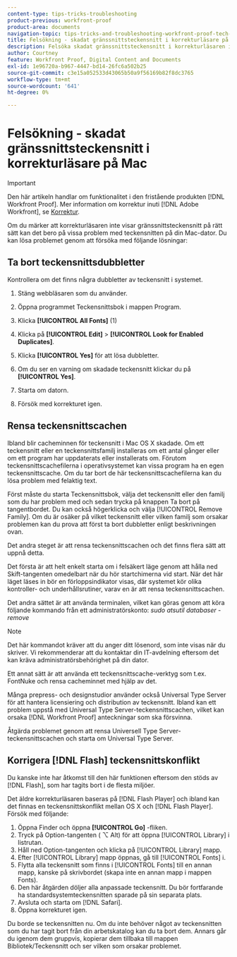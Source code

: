 ```yaml
---
content-type: tips-tricks-troubleshooting
product-previous: workfront-proof
product-area: documents
navigation-topic: tips-tricks-and-troubleshooting-workfront-proof-tech-corner
title: Felsökning - skadat gränssnittsteckensnitt i korrekturläsare på Mac
description: Felsöka skadat gränssnittsteckensnitt i korrekturläsaren i Mac
author: Courtney
feature: Workfront Proof, Digital Content and Documents
exl-id: 1e96720a-b967-4447-bd14-26fc6a502b25
source-git-commit: c3e15a052533d43065b50a9f56169b82f8dc3765
workflow-type: tm+mt
source-wordcount: '641'
ht-degree: 0%

---
```


# Felsökning - skadat gränssnittsteckensnitt i korrekturläsare på Mac

>[!IMPORTANT]
>
>Den här artikeln handlar om funktionalitet i den fristående produkten [!DNL Workfront Proof]. Mer information om korrektur inuti [!DNL Adobe Workfront], se [Korrektur](../../../review-and-approve-work/proofing/proofing.md).

Om du märker att korrekturläsaren inte visar gränssnittsteckensnitt på rätt sätt kan det bero på vissa problem med teckensnitten på din Mac-dator. Du kan lösa problemet genom att försöka med följande lösningar:

## Ta bort teckensnittsdubbletter

Kontrollera om det finns några dubbletter av teckensnitt i systemet.

1. Stäng webbläsaren som du använder.
1. Öppna programmet Teckensnittsbok i mappen Program.
1. Klicka **[!UICONTROL All Fonts]** (1)
1. Klicka på **[!UICONTROL Edit]** > **[!UICONTROL Look for Enabled Duplicates]**.

1. Klicka **[!UICONTROL Yes]** för att lösa dubbletter.
1. Om du ser en varning om skadade teckensnitt klickar du på **[!UICONTROL Yes]**.
1. Starta om datorn.
1. Försök med korrekturet igen.

## Rensa teckensnittscachen

Ibland blir cacheminnen för teckensnitt i Mac OS X skadade. Om ett teckensnitt eller en teckensnittsfamilj installeras om ett antal gånger eller om ett program har uppdaterats eller installerats om. Förutom teckensnittscachefilerna i operativsystemet kan vissa program ha en egen teckensnittscache. Om du tar bort de här teckensnittscachefilerna kan du lösa problem med felaktig text.

Först måste du starta Teckensnittsbok, välja det teckensnitt eller den familj som du har problem med och sedan trycka på knappen Ta bort på tangentbordet. Du kan också högerklicka och välja [!UICONTROL Remove Family]. Om du är osäker på vilket teckensnitt eller vilken familj som orsakar problemen kan du prova att först ta bort dubbletter enligt beskrivningen ovan.

Det andra steget är att rensa teckensnittscachen och det finns flera sätt att uppnå detta.

Det första är att helt enkelt starta om i felsäkert läge genom att hålla ned Skift-tangenten omedelbart när du hör startchimerna vid start. När det här läget läses in bör en förloppsindikator visas, där systemet kör olika kontroller- och underhållsrutiner, varav en är att rensa teckensnittscachen.

Det andra sättet är att använda terminalen, vilket kan göras genom att köra följande kommando från ett administratörskonto: *sudo atsutil databaser -remove*

>[!NOTE]
>
>Det här kommandot kräver att du anger ditt lösenord, som inte visas när du skriver. Vi rekommenderar att du kontaktar din IT-avdelning eftersom det kan kräva administratörsbehörighet på din dator.

Ett annat sätt är att använda ett teckensnittscache-verktyg som t.ex. FontNuke och rensa cacheminnet med hjälp av det.

Många prepress- och designstudior använder också Universal Type Server för att hantera licensiering och distribution av teckensnitt. Ibland kan ett problem uppstå med Universal Type Server-teckensnittscachen, vilket kan orsaka [!DNL Workfront Proof] anteckningar som ska försvinna.

Åtgärda problemet genom att rensa Universell Type Server-teckensnittscachen och starta om Universal Type Server.

## Korrigera [!DNL Flash] teckensnittskonflikt

Du kanske inte har åtkomst till den här funktionen eftersom den stöds av [!DNL Flash], som har tagits bort i de flesta miljöer.

Det äldre korrekturläsaren baseras på [!DNL Flash Player] och ibland kan det finnas en teckensnittskonflikt mellan OS X och [!DNL Flash Player]. Försök med följande:

1. Öppna Finder och öppna **[!UICONTROL Go]** -fliken.
1. Tryck på Option-tangenten ( ⌥ Alt) för att öppna [!UICONTROL Library] i listrutan.
1. Håll ned Option-tangenten och klicka på [!UICONTROL Library] mapp.
1. Efter [!UICONTROL Library] mapp öppnas, gå till [!UICONTROL Fonts] i.
1. Flytta alla teckensnitt som finns i [!UICONTROL Fonts] till en annan mapp, kanske på skrivbordet (skapa inte en annan mapp i mappen Fonts).
1. Den här åtgärden döljer alla anpassade teckensnitt. Du bör fortfarande ha standardsystemteckensnitten sparade på sin separata plats.
1. Avsluta och starta om [!DNL Safari].
1. Öppna korrekturet igen.

Du borde se teckensnitten nu. Om du inte behöver något av teckensnitten som du har tagit bort från din arbetskatalog kan du ta bort dem. Annars går du igenom dem gruppvis, kopierar dem tillbaka till mappen Bibliotek/Teckensnitt och ser vilken som orsakar problemet.
